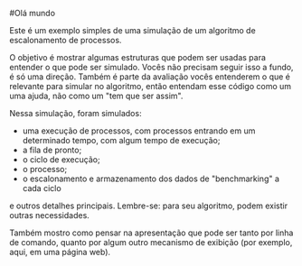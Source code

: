#Olá mundo

Este é um exemplo simples de uma simulação de um algoritmo de escalonamento de processos. 

O objetivo é mostrar algumas estruturas que podem ser usadas para entender o que pode ser simulado. Vocês não precisam seguir isso a fundo, é só uma direção. Também é parte da avaliação vocês entenderem o que é relevante para simular no algoritmo, então entendam esse código como um uma ajuda, não como um "tem que ser assim".

Nessa simulação, foram simulados: 

- uma execução de processos, com processos entrando em um determinado tempo, com algum tempo de execução;
- a fila de pronto; 
- o ciclo de execução;
- o processo;
- o escalonamento e armazenamento dos dados de "benchmarking" a cada ciclo

e outros detalhes principais. Lembre-se: para seu algoritmo, podem existir outras necessidades. 

Também mostro como pensar na apresentação que pode ser tanto por linha de comando, quanto por algum outro mecanismo de exibição (por exemplo, aqui, em uma página web).
